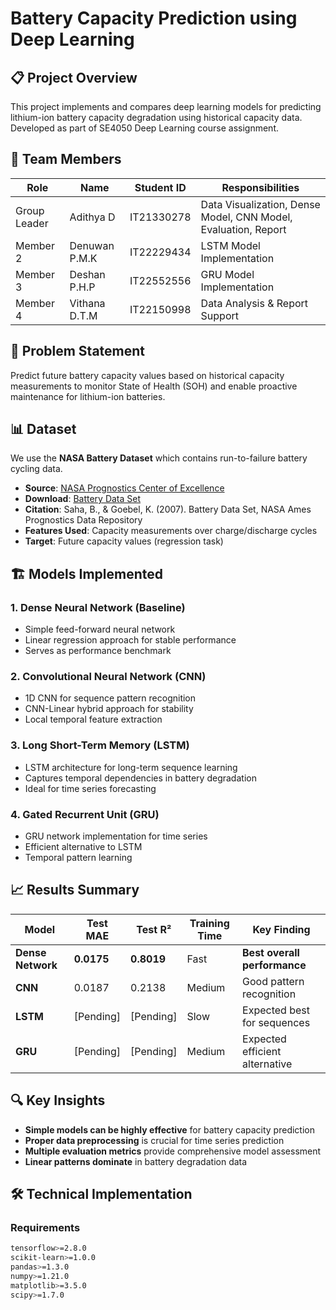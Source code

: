 # Battery Capacity Prediction using Deep Learning

## 📋 Project Overview
This project implements and compares deep learning models for predicting lithium-ion battery capacity degradation using historical capacity data. Developed as part of SE4050 Deep Learning course assignment.

## 👥 Team Members
| Role | Name | Student ID | Responsibilities |
|------|------|------------|------------------|
| Group Leader | Adithya D | IT21330278 | Data Visualization, Dense Model, CNN Model, Evaluation, Report |
| Member 2 | Denuwan P.M.K | IT22229434 | LSTM Model Implementation |
| Member 3 | Deshan P.H.P | IT22552556 | GRU Model Implementation |
| Member 4 | Vithana D.T.M | IT22150998 | Data Analysis & Report Support |

## 🎯 Problem Statement
Predict future battery capacity values based on historical capacity measurements to monitor State of Health (SOH) and enable proactive maintenance for lithium-ion batteries.

## 📊 Dataset
We use the **NASA Battery Dataset** which contains run-to-failure battery cycling data.

- **Source**: [NASA Prognostics Center of Excellence](https://www.nasa.gov/intelligent-systems-division/discovery-and-systems-health/pcoe/pcoe-data-set-repository/)
- **Download**: [Battery Data Set](https://phm-datasets.s3.amazonaws.com/NASA/5.+Battery+Data+Set.zip)
- **Citation**: Saha, B., & Goebel, K. (2007). Battery Data Set, NASA Ames Prognostics Data Repository
- **Features Used**: Capacity measurements over charge/discharge cycles
- **Target**: Future capacity values (regression task)

## 🏗️ Models Implemented

### 1. Dense Neural Network (Baseline)
- Simple feed-forward neural network
- Linear regression approach for stable performance
- Serves as performance benchmark

### 2. Convolutional Neural Network (CNN)
- 1D CNN for sequence pattern recognition
- CNN-Linear hybrid approach for stability
- Local temporal feature extraction

### 3. Long Short-Term Memory (LSTM)
- LSTM architecture for long-term sequence learning
- Captures temporal dependencies in battery degradation
- Ideal for time series forecasting

### 4. Gated Recurrent Unit (GRU)
- GRU network implementation for time series
- Efficient alternative to LSTM
- Temporal pattern learning

## 📈 Results Summary

| Model | Test MAE | Test R² | Training Time | Key Finding |
|-------|----------|---------|---------------|-------------|
| **Dense Network** | **0.0175** | **0.8019** | Fast | **Best overall performance** |
| **CNN** | 0.0187 | 0.2138 | Medium | Good pattern recognition |
| **LSTM** | [Pending] | [Pending] | Slow | Expected best for sequences |
| **GRU** | [Pending] | [Pending] | Medium | Expected efficient alternative |

## 🔍 Key Insights
- **Simple models can be highly effective** for battery capacity prediction
- **Proper data preprocessing** is crucial for time series prediction
- **Multiple evaluation metrics** provide comprehensive model assessment
- **Linear patterns dominate** in battery degradation data

## 🛠️ Technical Implementation

### Requirements
```bash
tensorflow>=2.8.0
scikit-learn>=1.0.0
pandas>=1.3.0
numpy>=1.21.0
matplotlib>=3.5.0
scipy>=1.7.0
